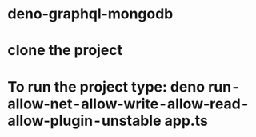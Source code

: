 # deno-graphql-mongodb

# clone the project

# To run the project type: deno run - allow-net - allow-write - allow-read - allow-plugin - unstable app.ts
